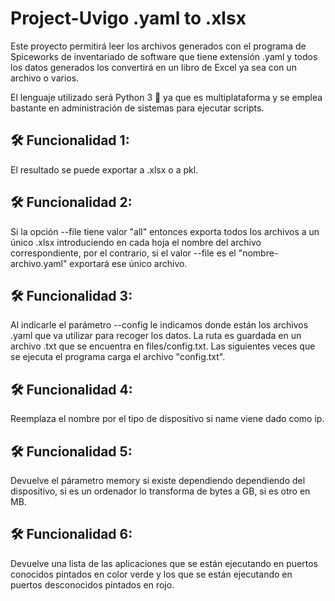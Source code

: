 # Project-Uvigo .yaml to .xlsx

Este proyecto permitirá leer los archivos generados con el programa de Spiceworks de inventariado de software que tiene extensión .yaml y todos los datos generados los convertirá en un libro de Excel ya sea con un archivo o varios.

El lenguaje utilizado será Python 3 🐍 ya que es multiplataforma y se emplea bastante en administración de sistemas para ejecutar scripts.

## 🛠️ Funcionalidad 1: 
El resultado se puede exportar a .xlsx o a pkl.
## 🛠️ Funcionalidad 2: 
Si la opción --file tiene valor "all" entonces exporta todos los archivos a un único .xlsx introduciendo en cada hoja el nombre del archivo correspondiente, por el contrario, si el valor --file es el "nombre-archivo.yaml" exportará ese único archivo.
## 🛠️ Funcionalidad 3: 
Al indicarle el parámetro --config le indicamos donde están los archivos .yaml que va utilizar para recoger los datos. La ruta es guardada en un archivo .txt que se encuentra en files/config.txt. Las siguientes veces que se ejecuta el programa carga el archivo "config.txt".
## 🛠️ Funcionalidad 4: 
Reemplaza el nombre por el tipo de dispositivo si name viene dado como ip.
## 🛠️ Funcionalidad 5: 
Devuelve el párametro memory si existe dependiendo dependiendo del dispositivo, si es un ordenador lo transforma de bytes a GB, si es otro en MB.
## 🛠️ Funcionalidad 6: 
Devuelve una lista de las aplicaciones que se están ejecutando en puertos conocidos pintados en color verde y los que se están ejecutando en puertos desconocidos pintados en rojo.
